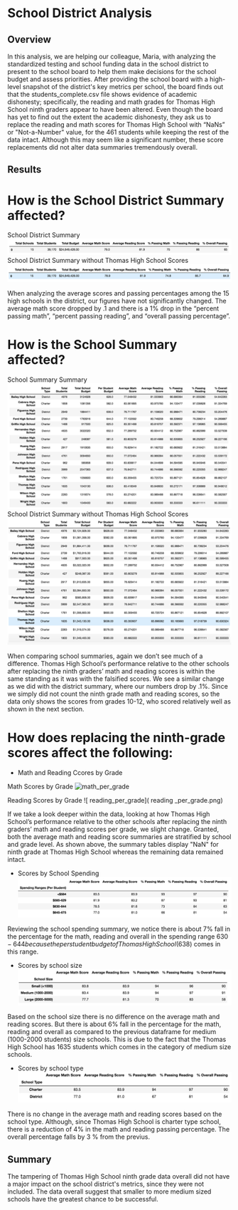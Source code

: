 # School District Analysis

## Overview
In this analysis, we are helping our colleague, Maria, with analyzing the standardized testing and school funding data in the school district to present to the school board to help them make decisions for the school budget and assess priorities. After providing the school board with a high-level snapshot of the district's key metrics per school, the board finds out that the students_complete.csv file shows evidence of academic dishonesty; specifically, the reading and math grades for Thomas High School ninth graders appear to have been altered. Even though the board has yet to find out the extent the academic dishonesty, they ask us to replace the reading and math scores for Thomas High School with “NaNs” or "Not-a-Number" value, for the 461 students while keeping the rest of the data intact. Although this may seem like a significant number, these score replacements did not alter data summaries tremendously overall.

## Results

# How is the School District Summary affected?
School District Summary
![district_summary](disctrict_summary.png)
School District Summary without Thomas High School Scores
![district_summary_THS](district_summary_THS.png)

When analyzing the average scores and passing percentages among the 15 high schools in the district, our figures have not significantly changed. The average math score dropped by .1 and there is a 1% drop in the “percent passing math”, “percent passing reading”, and “overall passing percentage”. 

# How is the School Summary affected?
School Summary Summary
![ per_school_summary]( per_school_summary.png)
School District Summary without Thomas High School Scores
![ per_school_summary_THS]( per_school_summary_THS.png)

When comparing school summaries, again we don’t see much of a difference. Thomas High School’s performance relative to the other schools after replacing the ninth graders’ math and reading scores is within the same standing as it was with the falsified scores. We see a similar change as we did with the district summary, where our numbers drop by .1%. Since we simply did not count the ninth grade math and reading scores, so the data only shows the scores from grades 10-12, who scored relatively well as shown in the next section.

# How does replacing the ninth-grade scores affect the following:

* Math and Reading Ccores by Grade

Math Scores by Grade
![ math_per_grade]( math_per_grade.png)

Reading Scores by Grade
![ reading_per_grade]( reading _per_grade.png)

If we take a look deeper within the data, looking at how Thomas High School’s performance relative to the other schools after replacing the ninth graders’ math and reading scores per grade, we slight change. Granted, both the average math and reading score summaries are stratified by school and grade level. As shown above, the summary tables display "NaN" for ninth grade at Thomas High School whereas the remaining data remained intact. 


* Scores by School Spending
![ spending_summary]( spending_summary.png)

Reviewing the school spending summary, we notice there is about 7% fall in the percentage for the math, reading and overall in the spending range $630-644 because the per student budget of Thomas High School ($638) comes in this range.

 * Scores by school size
![ size_summary]( size_summary.png)

Based on the school size there is no difference on the average math and reading scores. But there is about 6% fall in the percentage for the math, reading and overall as compared to the previous dataframe for medium (1000-2000 students) size schools. This is due to the fact that the Thomas High School has 1635 students which comes in the category of medium size schools.

 * Scores by school type
![ type_summary]( type_summary.png)

There is no change in the average math and reading scores based on the school type. Although, since Thomas High School is charter type school, there is a reduction of 4% in the math and reading passing percentage. The overall percentage falls by 3 % from the previus. 

## Summary

The tampering of Thomas High School ninth grade data overall did not have a major impact on the school district's metrics, since they were not included. The data overall suggest that smaller to more medium sized schools have the greatest chance to be successful. 

